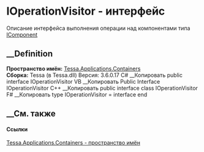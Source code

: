 # IOperationVisitor - интерфейс
Описание интерфейса выполнения операции над компонентами типа
[IComponent<TOperation>](T_Tessa_Applications_Containers_IComponent_1.htm)
##  __Definition
 **Пространство имён:**
[Tessa.Applications.Containers](N_Tessa_Applications_Containers.htm)  
 **Сборка:** Tessa (в Tessa.dll) Версия: 3.6.0.17
C# __Копировать
     public interface IOperationVisitor
VB __Копировать
     Public Interface IOperationVisitor
C++ __Копировать
     public interface class IOperationVisitor
F# __Копировать
     type IOperationVisitor = interface end
##  __См. также
#### Ссылки
[Tessa.Applications.Containers - пространство
имён](N_Tessa_Applications_Containers.htm)
